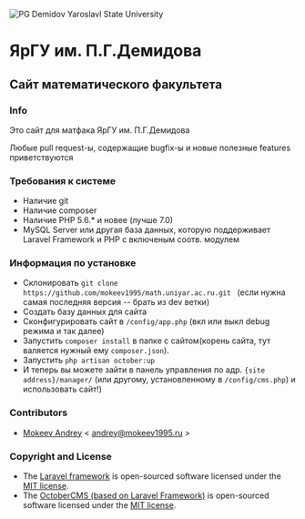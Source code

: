 ![PG Demidov Yaroslavl State University](https://upload.wikimedia.org/wikipedia/ru/2/28/Logo_demidovskiy_universitet.png)
# ЯрГУ им. П.Г.Демидова
## Сайт математического факультета

### Info

Это сайт для матфака ЯрГУ им. П.Г.Демидова 

Любые pull request-ы, содержащие bugfix-ы и новые полезные features приветствуются

### Требования к системе

* Наличие git
* Наличие composer
* Наличие PHP 5.6.* и новее (лучше 7.0)
* MySQL Server или другая база данных, которую поддерживает Laravel Framework и PHP с включеным соотв. модулем

### Информация по установке

* Склонировать `git clone https://github.com/mokeev1995/math.uniyar.ac.ru.git ` (если нужна самая последняя версия -- брать из dev ветки)
* Создать базу данных для сайта
* Сконфигурировать сайт в `/config/app.php` (вкл или выкл debug режима и так далее)
* Запустить `composer install` в папке с сайтом(корень сайта, тут валяется нужный ему `composer.json`).
* Запустить `php artisan october:up` 
* И теперь вы можете зайти в панель управления по адр. `{site address}/manager/` (или другому, установленному в `/config/cms.php`) и использовать сайт!)

### Contributors

* [Mokeev Andrey](http://mokeev1995.ru) \< andrey@mokeev1995.ru >

### Copyright and License

* The [Laravel framework](http://laravel.com) is open-sourced software licensed under the [MIT license](http://opensource.org/licenses/MIT).
* The [OctoberCMS (based on Laravel Framework)](https://github.com/octobercms/october) is open-sourced software licensed under the [MIT license](http://opensource.org/licenses/MIT).
